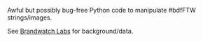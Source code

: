Awful but possibly bug-free Python code to manipulate #bdfFTW
strings/images.

See [Brandwatch Labs](http://labs.brandwatch.com/FTWindow/) for
background/data.

